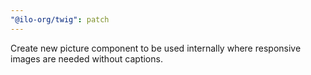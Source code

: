 ```yaml
---
"@ilo-org/twig": patch
---
```


Create new picture component to be used internally where responsive images are needed without captions.

